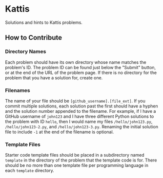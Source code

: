 # Kattis
Solutions and hints to Kattis problems.

## How to Contribute

### Directory Names
Each problem should have its own directory whose name matches the problem's ID. The problem ID can be found just below the "Submit" button, or at the end of the URL of the problem page. If there is no directory for the problem that you have a solution for, create one.

### Filenames
The name of your file should be `[github_username].[file_ext]`. If you commit multiple solutions, each solution past the first should have a hyphen and the solution number appended to the filename. For example, if I have a GitHub username of `john123` and I have three different Python solutions to the problem with ID `hello`, then I would name my files `/hello/john123.py`, `/hello/john123-2.py`, and `/hello/john123-3.py`. Renaming the initial solution file to include `-1` at the end of the filename is optional.

### Template Files
Starter code template files should be placed in a subdirectory named `template` in the directory of the problem that the template code is for. There should be no more than one template file per programming language in each `template` directory.
